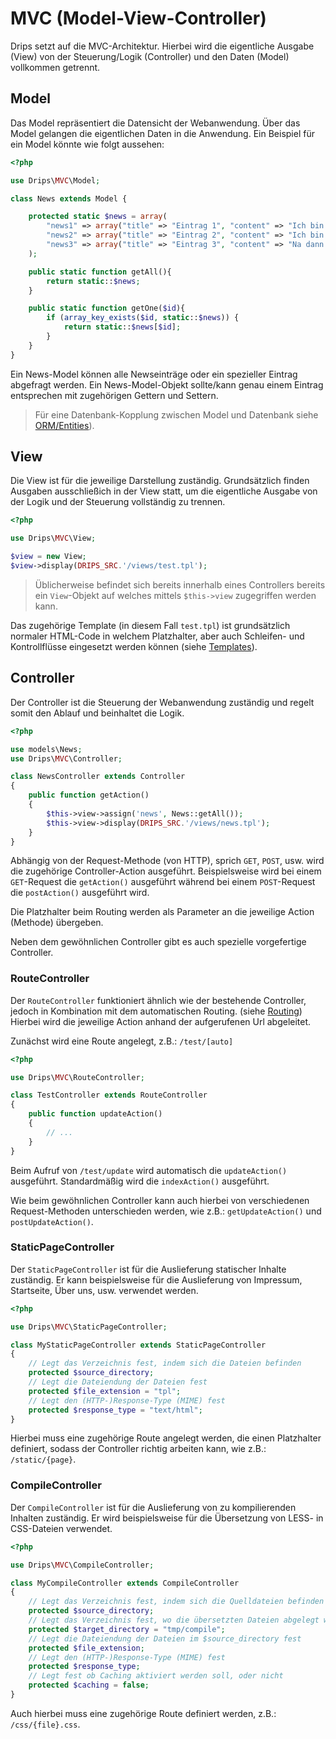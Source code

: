 # MVC (Model-View-Controller)

Drips setzt auf die MVC-Architektur. Hierbei wird die eigentliche Ausgabe (View) von der Steuerung/Logik (Controller) und den Daten (Model) vollkommen getrennt.

## Model

Das Model repräsentiert die Datensicht der Webanwendung. Über das Model gelangen die eigentlichen Daten in die Anwendung. Ein Beispiel für ein Model könnte wie folgt aussehen:

```php
<?php

use Drips\MVC\Model;

class News extends Model {  

    protected static $news = array(  
        "news1" => array("title" => "Eintrag 1", "content" => "Ich bin der erste Eintrag."),  
        "news2" => array("title" => "Eintrag 2", "content" => "Ich bin der ewige Zweite!"),  
        "news3" => array("title" => "Eintrag 3", "content" => "Na dann bin ich die Nummer drei.")  
    );  

    public static function getAll(){  
        return static::$news;  
    }  

    public static function getOne($id){  
        if (array_key_exists($id, static::$news)) {  
            return static::$news[$id];  
        }
    }  
}  
```

Ein News-Model können alle Newseinträge oder ein spezieller Eintrag abgefragt werden.
Ein News-Model-Objekt sollte/kann genau einem Eintrag entsprechen mit zugehörigen Gettern und Settern.

> Für eine Datenbank-Kopplung zwischen Model und Datenbank siehe [ORM/Entities](../03_database/orm.md)).

## View

Die View ist für die jeweilige Darstellung zuständig. Grundsätzlich finden Ausgaben ausschließich in der View statt, um die eigentliche Ausgabe von der Logik und der Steuerung vollständig zu trennen.

```php
<?php

use Drips\MVC\View;

$view = new View;
$view->display(DRIPS_SRC.'/views/test.tpl');
```

> Üblicherweise befindet sich bereits innerhalb eines Controllers bereits ein `View`-Objekt auf welches mittels `$this->view` zugegriffen werden kann.

Das zugehörige Template (in diesem Fall `test.tpl`) ist grundsätzlich normaler HTML-Code in welchem Platzhalter, aber auch Schleifen- und Kontrollflüsse eingesetzt werden können (siehe [Templates](templates.md)).

## Controller

Der Controller ist die Steuerung der Webanwendung zuständig und regelt somit den Ablauf und beinhaltet die Logik.

```php
<?php

use models\News;
use Drips\MVC\Controller;

class NewsController extends Controller
{
    public function getAction()
    {
        $this->view->assign('news', News::getAll());
        $this->view->display(DRIPS_SRC.'/views/news.tpl');
    }
}
```

Abhängig von der Request-Methode (von HTTP), sprich `GET`, `POST`, usw. wird die zugehörige Controller-Action ausgeführt. Beispielsweise wird bei einem `GET`-Request die `getAction()` ausgeführt während bei einem  `POST`-Request die `postAction()` ausgeführt wird.

Die Platzhalter beim Routing werden als Parameter an die jeweilige Action (Methode) übergeben.

Neben dem gewöhnlichen Controller gibt es auch spezielle vorgefertige Controller.

### RouteController

Der `RouteController` funktioniert ähnlich wie der bestehende Controller, jedoch in Kombination mit dem automatischen Routing. (siehe [Routing](routing.md))
Hierbei wird die jeweilige Action anhand der aufgerufenen Url abgeleitet.

Zunächst wird eine Route angelegt, z.B.: `/test/[auto]`

```php
<?php

use Drips\MVC\RouteController;

class TestController extends RouteController
{
    public function updateAction()
    {
        // ...
    }
}
```

Beim Aufruf von `/test/update` wird automatisch die `updateAction()` ausgeführt. Standardmäßig wird die `indexAction()` ausgeführt.

Wie beim gewöhnlichen Controller kann auch hierbei von verschiedenen Request-Methoden unterschieden werden, wie z.B.: `getUpdateAction()` und `postUpdateAction()`.

### StaticPageController

Der `StaticPageController` ist für die Auslieferung statischer Inhalte zuständig. Er kann beispielsweise für die Auslieferung von Impressum, Startseite, Über uns, usw. verwendet werden.

```php
<?php

use Drips\MVC\StaticPageController;

class MyStaticPageController extends StaticPageController
{
    // Legt das Verzeichnis fest, indem sich die Dateien befinden
    protected $source_directory;
    // Legt die Dateiendung der Dateien fest
    protected $file_extension = "tpl";
    // Legt den (HTTP-)Response-Type (MIME) fest
    protected $response_type = "text/html";
}
```

Hierbei muss eine zugehörige Route angelegt werden, die einen Platzhalter definiert, sodass der Controller richtig arbeiten kann, wie z.B.: `/static/{page}`.

### CompileController

Der `CompileController` ist für die Auslieferung von zu kompilierenden Inhalten zuständig. Er wird beispielsweise für die Übersetzung von LESS- in CSS-Dateien verwendet.

```php
<?php

use Drips\MVC\CompileController;

class MyCompileController extends CompileController
{
    // Legt das Verzeichnis fest, indem sich die Quelldateien befinden
    protected $source_directory;
    // Legt das Verzeichnis fest, wo die übersetzten Dateien abgelegt werden sollen (Cache-Verzeichnis!)
    protected $target_directory = "tmp/compile";
    // Legt die Dateiendung der Dateien im $source_directory fest
    protected $file_extension;
    // Legt den (HTTP-)Response-Type (MIME) fest
    protected $response_type;
    // Legt fest ob Caching aktiviert werden soll, oder nicht
    protected $caching = false;
}
```

Auch hierbei muss eine zugehörige Route definiert werden, z.B.: `/css/{file}.css`.
